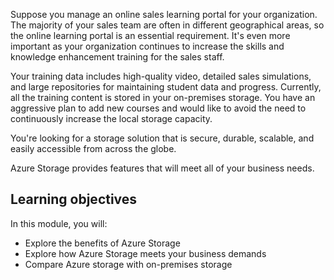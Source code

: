 Suppose you manage an online sales learning portal for your organization. The majority of your sales team are often in different geographical areas, so the online learning portal is an essential requirement. It's even more important as your organization continues to increase the skills and knowledge enhancement training for the sales staff.

Your training data includes high-quality video, detailed sales simulations, and large repositories for maintaining student data and progress. Currently, all the training content is stored in your on-premises storage. You have an aggressive plan to add new courses and would like to avoid the need to continuously increase the local storage capacity.

You're looking for a storage solution that is secure, durable, scalable, and easily accessible from across the globe.

Azure Storage provides features that will meet all of your business needs.

## Learning objectives

In this module, you will:

- Explore the benefits of Azure Storage
- Explore how Azure Storage meets your business demands
- Compare Azure storage with on-premises storage
